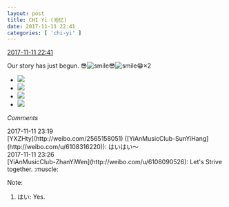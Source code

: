 ```yaml
---
layout: post
title: CHI Yi (池忆)
date: 2017-11-11 22:41
categories: [ 'chi-yi' ]
---
```


<div class="weibo-info">
  <a href="https://weibo.com/6117581836/FuDPM5boI">2017-11-11 22:41</a>
</div>

Our story has just begun. :sunglasses:![smile](https://img.t.sinajs.cn/t4/appstyle/expression/ext/normal/5c/huanglianwx_org.gif):sunglasses:![smile](https://img.t.sinajs.cn/t4/appstyle/expression/ext/normal/5c/huanglianwx_org.gif):grin:×2

<!-- more -->

<ul class="weibo-pic-list-2">
  <li class="weibo-pic">
    <a href="https://wx3.sinaimg.cn/mw690/006G0KuMgy1fleixuodqej30qo1be496.jpg"><img src="//wx3.sinaimg.cn/thumb150/006G0KuMgy1fleixuodqej30qo1be496.jpg" /></a>
  </li>
  <li class="weibo-pic">
    <a href="https://wx3.sinaimg.cn/mw690/006G0KuMgy1fleixw2izbj30qo1bedrd.jpg"><img src="//wx3.sinaimg.cn/thumb150/006G0KuMgy1fleixw2izbj30qo1bedrd.jpg" /></a>
  </li>
  <li class="weibo-pic">
    <a href="https://wx4.sinaimg.cn/mw690/006G0KuMgy1fleixxp3jrj30qo1beqd3.jpg"><img src="//wx4.sinaimg.cn/thumb150/006G0KuMgy1fleixxp3jrj30qo1beqd3.jpg" /></a>
  </li>
  <li class="weibo-pic">
    <a href="https://wx1.sinaimg.cn/mw690/006G0KuMgy1fleixz09cyj30qo1bewon.jpg"><img src="//wx1.sinaimg.cn/thumb150/006G0KuMgy1fleixz09cyj30qo1bewon.jpg" /></a>
  </li>
</ul>

*Comments*

<div class="weibo-info">2017-11-11 23:19</div>
[YXZHty](http://weibo.com/2565158051) ([YiAnMusicClub-SunYiHang](http://weibo.com/u/6108316220)): はいはい～

<div class="weibo-info">2017-11-11 23:26</div>
[YiAnMusicClub-ZhanYiWen](http://weibo.com/u/6108090526): Let's Strive together. :muscle:

Note:
1. はい: Yes.
